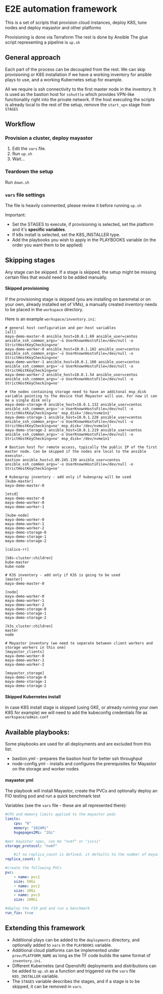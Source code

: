 # E2E automation framework

This is a set of scripts that provision cloud instances, deploy K8S, tune nodes and deploy mayastor and other platforms

Provisioning is done via Terraform
The rest is done by Ansible
The glue script representing a pipeline is `up.sh`

## General approach

Each part of the process can be decoupled from the rest. We can skip provisioning or K8S installation if we have a working inventory for ansible plays to use, and a working Kubernetes setup for example.

All we require is ssh connectivity to the first master node in the inventory. It is used as the bastion host for `sshuttle` which provides VPN-like functionality right into the private network. If the host executing the scripts is already local to the rest of the setup, remove the `start_vpn` stage from `STAGES`

## Workflow

### Provision a cluster, deploy mayastor

1. Edit the `vars` file.
2. Run `up.sh`
3. Wait...

### Teardown the setup

Run `down.sh`

### `vars` file settings

The file is heavily commented, please review it before running `up.sh`

Important:

- Set the STAGES to execute, if provisioning is selected, set the platform and it's __specific variables__.
- If k8s install is selected, set the K8S_INSTALLER type.
- Add the playbooks you wish to apply in the PLAYBOOKS variable (in the order you want them to be applied)

## Skipping stages

Any stage can be skipped. If a stage is skipped, the setup might be missing certain files that would need to be added manually.

#### Skipped provisioning

If the provisioning stage is skipped (you are installing on baremetal or on your own, already installed set of VMs), a manually created inventory needs to be placed in the `workspace` directory.

Here is an example `workspace/inventory.ini`:

```
# general host configuration and per-host variables
[all]
maya-demo-master-0 ansible_host=10.0.1.69 ansible_user=centos ansible_ssh_common_args='-o UserKnownHostsFile=/dev/null -o StrictHostKeyChecking=no'
maya-demo-worker-0 ansible_host=10.0.1.102 ansible_user=centos ansible_ssh_common_args='-o UserKnownHostsFile=/dev/null -o StrictHostKeyChecking=no'
maya-demo-worker-1 ansible_host=10.0.1.100 ansible_user=centos ansible_ssh_common_args='-o UserKnownHostsFile=/dev/null -o StrictHostKeyChecking=no'
maya-demo-worker-2 ansible_host=10.0.1.54 ansible_user=centos ansible_ssh_common_args='-o UserKnownHostsFile=/dev/null -o StrictHostKeyChecking=no'

# the nodes containing storage need to have an additonal msp_disk variable pointing to the device that Mayastor will use. For now it can be a single disk only
maya-demo-storage-0 ansible_host=10.0.1.132 ansible_user=centos ansible_ssh_common_args='-o UserKnownHostsFile=/dev/null -o StrictHostKeyChecking=no' msp_disk='/dev/nvme1n1'
maya-demo-storage-1 ansible_host=10.0.1.228 ansible_user=centos ansible_ssh_common_args='-o UserKnownHostsFile=/dev/null -o StrictHostKeyChecking=no' msp_disk='/dev/nvme1n1'
maya-demo-storage-2 ansible_host=10.0.1.219 ansible_user=centos ansible_ssh_common_args='-o UserKnownHostsFile=/dev/null -o StrictHostKeyChecking=no' msp_disk='/dev/nvme1n1'

# Bastion host for remote access, typically the public IP of the first master node. Can be skipped if the nodes are local to the ansible executor.
bastion ansible_host=3.89.245.139 ansible_user=centos ansible_ssh_common_args='-o UserKnownHostsFile=/dev/null -o StrictHostKeyChecking=no'

# Kubespray inventory - add only if kubespray will be used
[kube-master]
maya-demo-master-0

[etcd]
maya-demo-master-0
maya-demo-worker-0
maya-demo-worker-1

[kube-node]
maya-demo-worker-0
maya-demo-worker-1
maya-demo-worker-2
maya-demo-storage-0
maya-demo-storage-1
maya-demo-storage-2

[calico-rr]

[k8s-cluster:children]
kube-master
kube-node

# K3S inventory - add only if K3S is going to be used
[master]
maya-demo-master-0

[node]
maya-demo-worker-0
maya-demo-worker-1
maya-demo-worker-2
maya-demo-storage-0
maya-demo-storage-1
maya-demo-storage-2

[k3s_cluster:children]
master
node

# Mayastor inventory (we need to separate between client workers and storage workers in this one)
[mayastor_clients]
maya-demo-worker-0
maya-demo-worker-1
maya-demo-worker-2

[mayastor_storage]
maya-demo-storage-0
maya-demo-storage-1
maya-demo-storage-2

```

#### Skipped Kubernetes install

In case K8S install stage is skipped (using GKE, or already running your own K8S for example) we will need to add the kubeconfig credentials file as `workspace/admin.conf`

## Available playbooks:

Some playbooks are used for all deployments and are excluded from this list:
- bastion.yml - prepares the bastion host for better ssh throughput
- node-config.yml - installs and configures the prerequisites for Mayastor on the storage and worker nodes
#### mayastor.yml
The playbook will install Mayastor, create the PVCs and optionally deploy an FIO testing pod and run a quick benchmark test

Variables (see the `vars` file - these are all represented there):
```yaml
#CPU and memory limits applied to the mayastor pods
limits:
    cpu: "6"
    memory: "1024Mi"
    hugepages2Mi: "2Gi"

#per mayastor spec, can be "nvmf" or "iscsi"
storage_protocol: "nvmf"

    #if no replica_count is defined, it defaults to the number of mayastor nodes
replica_count: 3

#create the following PVCs
pvc:
    - name: pvc1
    size: 50Gi
    - name: pvc2
    size: 20Gi
    - name: pvc3
    size: 100Gi

#deploy the FIO pod and run a benchmark
run_fio: true
```


## Extending this framework

- Additional plays can be added to the `deployments` directory, and optionally added to `vars` in the `PLAYBOOKS` variable.
- Additional cloud platforms can be implemented under `prov/PLATFORM_NAME` as long as the TF code builds the same format of `inventory.ini`.
- Different Kubernetes (and Openshift) deployments and distributions can be added to `up.sh` as a function and triggered via the `vars` file `K8S_INSTALLER` variable.
- The `STAGES` variable describes the stages, and if a stage is to be skipped, it can be removed in `vars`.

